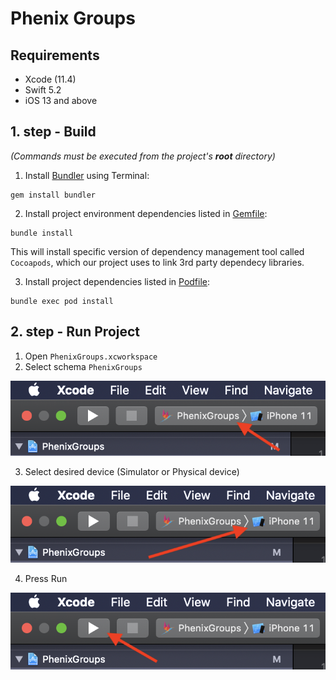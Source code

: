 # Phenix Groups

## Requirements

- Xcode (11.4)
- Swift 5.2
- iOS 13 and above

## 1. step - Build
*(Commands must be executed from the project's **root** directory)*

1. Install [Bundler](https://bundler.io) using Terminal:
```
gem install bundler
```

2. Install project environment dependencies listed in [Gemfile](/iOS/PhenixGroups/Gemfile):
```
bundle install
```
This will install specific version of dependency management tool called `Cocoapods`, which our project uses to link 3rd party dependecy libraries.

3. Install project dependencies listed in [Podfile](/iOS/PhenixGroups/Podfile):
```
bundle exec pod install
```

## 2. step - Run Project

1. Open `PhenixGroups.xcworkspace` 
2. Select schema `PhenixGroups` 

![Schema location](/iOS/PhenixGroups/Images/xcode_schema_location.png)

3. Select desired device (Simulator or Physical device)

![Select device](/iOS/PhenixGroups/Images/xcode_device_list.png)

4. Press Run

![Run project](/iOS/PhenixGroups/Images/xcode_run_project.png)
